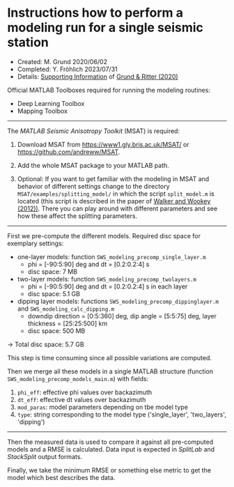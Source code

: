 # Instructions how to perform a modeling run for a single seismic station

- Created: M. Grund 2020/06/02
- Completed: Y. Fröhlich 2023/07/31
- Details: [Supporting Information](https://academic.oup.com/gji/article/223/3/1525/5893297#supplementary-data) of [Grund & Ritter (2020)](https://doi.org/10.1093/gji/ggaa388)

Official MATLAB Toolboxes required for running the modeling routines:

- Deep Learning Toolbox
- Mapping Toolbox

--------------------------------------------------------------------------------------

The _MATLAB Seismic Anisotropy Toolkit_ (MSAT) is required:

1) Download MSAT from https://www1.gly.bris.ac.uk/MSAT/ or https://github.com/andreww/MSAT.

2) Add the whole MSAT package to your MATLAB path.

3) Optional: If you want to get familiar with the modeling in MSAT and behavior
   of different settings change to the directory `MSAT/examples/splitting_model/`
   in which the script `split_model.m` is located (this script is described in the
   paper of [Walker and Wookey (2012))](https://doi.org/10.1016/j.cageo.2012.05.031).
   There you can play around with different parameters and see how these affect the
   splitting parameters.

--------------------------------------------------------------------------------------

First we pre-compute the different models. Required disc space for exemplary settings:

- one-layer models: function `SWS_modeling_precomp_single_layer.m`
  - phi = [-90:5:90] deg and dt = [0.2:0.2:4] s
  - disc space: 7 MB
- two-layer models: function `SWS_modeling_precomp_twolayers.m`
  - phi = [-90:5:90] deg and dt = [0.2:0.2:4] s in each layer
  - disc space: 5.1 GB
- dipping layer models: functions `SWS_modeling_precomp_dippinglayer.m` and `SWS_modeling_calc_dipping.m`
  - downdip direction = [0:5:360] deg, dip angle = [5:5:75] deg, layer thickness = [25:25:500] km
  - disc space: 500 MB

&rarr; Total disc space: 5.7 GB

This step is time consuming since all possible variations are computed.

Then we merge all these models in a single MATLAB structure (function `SWS_modeling_precomp_models_main.m`) with fields:
1) `phi_eff`: effective phi values over backazimuth
2) `dt_eff`: effective dt values over backazimuth
3) `mod_paras`: model parameters depending on tbe model type
4) `type`: string corresponding to the model type ('single_layer', 'two_layers', 'dipping')

--------------------------------------------------------------------------------------

Then the measured data is used to compare it against all pre-computed models and a RMSE
is calculated. Data input is expected in _SplitLab_ and _StackSplit_ output formats.

Finally, we take the minimum RMSE or something else metric to get the model which best
describes the data.
